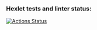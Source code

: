 ### Hexlet tests and linter status:
[![Actions Status](https://github.com/HelenOne/frontend-bootcamp-project-46/workflows/hexlet-check/badge.svg)](https://github.com/HelenOne/frontend-bootcamp-project-46/actions)